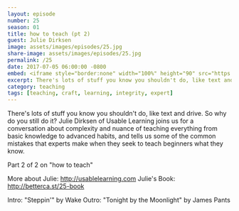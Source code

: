 ```yaml
---
layout: episode
number: 25
season: 01
title: how to teach (pt 2)
guest: Julie Dirksen
image: assets/images/episodes/25.jpg
share-image: assets/images/episodes/25.jpg
permalink: /25
date: 2017-07-05 06:00:00 -0800
embed: <iframe style="border:none" width="100%" height="90" src="https://html5-player.libsyn.com/embed/episode/id/5499148/height/90/theme/custom/autoplay/no/autonext/no/thumbnail/yes/preload/no/no_addthis/no/direction/backward/render-playlist/no/custom-color/65C29B/"  scrolling="no"  allowfullscreen webkitallowfullscreen mozallowfullscreen oallowfullscreen msallowfullscreen></iframe>
excerpt: There's lots of stuff you know you shouldn't do, like text and drive. So why do you still do it?
category: teaching
tags: [teaching, craft, learning, integrity, expert]
---
```


There's lots of stuff you know you shouldn't do, like text and drive. So why do you still do it? Julie Dirksen of Usable Learning joins us for a conversation about complexity and nuance of teaching everything from basic knowledge to advanced habits, and tells us some of the common mistakes that experts make when they seek to teach beginners what they know.

Part 2 of 2 on "how to teach"

More about Julie: http://usablelearning.com
Julie's Book: http://betterca.st/25-book

Intro: "Steppin'" by Wake
Outro: "Tonight by the Moonlight" by James Pants
